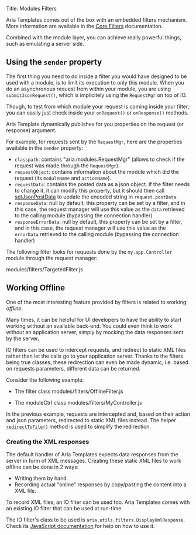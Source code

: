 Title: Modules Filters


Aria Templates comes out of the box with an embedded filters mechanism. More information are available in the [Core Filters](Filters) documentation.

Combined with the module layer, you can achieve really powerful things, such as emulating a server side.

## Using the <code>sender</code> property

The first thing you need to do inside a filter you would have designed to be used with a module, is to limit its execution to only this module. When you do an asynchronous request from within your module, you are using <code>submitJsonRequest()</code>, which is implicitely using the <code>RequestMgr</code> on top of IO.

Though, to test from which module your request is coming inside your filter, you can easily just check inside your <code>onRequest()</code> or <code>onResponse()</code> methods.

Aria Template dynamically publishes for you properties on the request (or response) argument.

For example, for requests sent by the <code>RequestMgr</code>, here are the properties available in the <code>sender</code> property:
* <code>classpath</code>: contains "aria.modules.RequestMgr" (allows to check if the request was made through the <code>RequestMgr</code>).
* <code>requestObject</code>: contains information about the module which did the request (its <code>moduleName</code> and <code>actionName</code>).
* <code>requestData</code>: contains the posted data as a json object. If the filter needs to change it, it can modify this property, but it should then call [setJsonPostData](http://ariatemplates.com/aria/guide/apps/apidocs/#aria.core.IOFilter:setJsonPostData:method) to update the encoded string in <code>request.postData</code>.
* <code>responseData</code>: null by default, this property can be set by a filter, and in this case, the request manager will use this value as the <code>data</code> retrieved to the calling module (bypassing the connection handler)
* <code>responseErrorData</code>: null by default, this property can be set by a filter, and in this case, the request manager will use this value as the <code>errorData</code> retrieved to the calling module (bypassing the connection handler)

The following filter looks for requests done by the <code>my.app.Controller</code> module through the request manager:

<srcinclude lang="javascript" outdent="true">modules/filters/TargetedFilter.js</srcinclude>

## Working Offline

One of the most interesting feature provided by filters is related to working _offline_.

Many times, it can be helpful for UI developers to have the ability to start working without an available back-end. You could even think to work without an application server, simply by mocking the data responses sent by the server.

IO filters can be used to intercept requests, and redirect to static XML files rather than let the calls go to your application server. Thanks to the filters being true classes, these redirection can even be made dynamic, i.e. based on requests parameters, different data can be returned.

Consider the following example:

* The filter class
<srcinclude lang="javascript" outdent="true">modules/filters/OfflineFilter.js</srcinclude>

* The moduleCtrl class
<srcinclude lang="javascript" outdent="true">modules/filters/MyController.js</srcinclude>

In the previous example, requests are intercepted and, based on their action and json parameters, redirected to static XML files instead. The helper <code>[redirectToFile()](http://ariatemplates.com/api/#aria.core.IOFilter:redirectToFile:method)</code> method is used to simplify the redirection.

### Creating the XML responses

The default handler of Aria Templates expects data responses from the server in form of XML messages. Creating these static XML files to work offline can be done in 2 ways:
* Writing them by hand.
* Recording actual "online" responses by copy/pasting the content into a XML file.

To record XML files, an IO filter can be used too. Aria Templates comes with an existing IO filter that can be used at run-time.

The IO filter's class to be used is <code>aria.utils.filters.DisplayXmlResponse</code>. Check its  [JavaScript documentation](http://ariatemplates.com/aria/guide/apps/apidocs/#aria.utils.filters.DisplayXmlResponse) for help on how to use it.